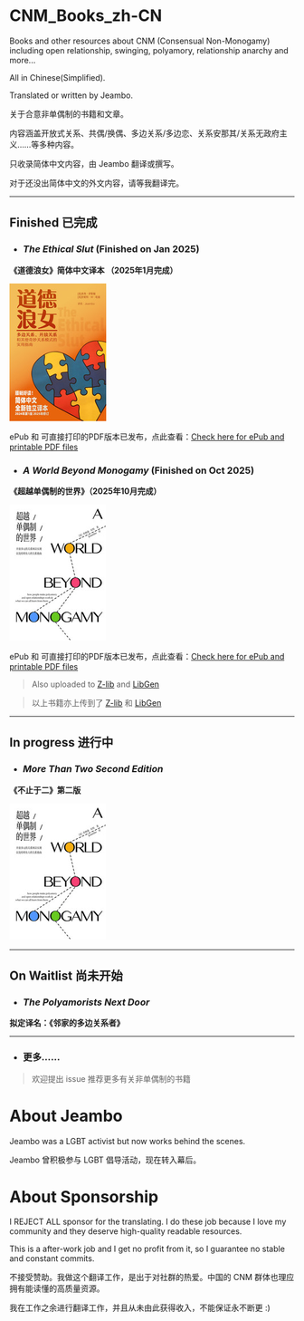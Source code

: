 # CNM_Books_zh-CN

Books and other resources about CNM (Consensual Non-Monogamy) including open relationship, swinging, polyamory, relationship anarchy and more...

All in Chinese(Simplified).

Translated or written by Jeambo. 

关于合意非单偶制的书籍和文章。

内容涵盖开放式关系、共偶/换偶、多边关系/多边恋、关系安那其/关系无政府主义……等多种内容。

只收录简体中文内容，由 Jeambo 翻译或撰写。

对于还没出简体中文的外文内容，请等我翻译完。

***

## Finished 已完成

- ### ***The Ethical Slut*** **(Finished on Jan 2025)**

**《道德浪女》简体中文译本 （2025年1月完成）**

![cover_thumb](https://raw.githubusercontent.com/jeambos/the_ethical_slut_zh-CN/refs/heads/main/cover_art/thumb_mini.jpg "道德浪女中译本封面")

ePub 和 可直接打印的PDF版本已发布，点此查看：[Check here for ePub and printable PDF files](https://github.com/jeambos/the_ethical_slut_zh-CN)

 

- ### ***A World Beyond Monogamy*** **(Finished on Oct 2025)** 

**《超越单偶制的世界》（2025年10月完成）**

![cover_thumb](https://raw.githubusercontent.com/jeambos/awbm_zh-CN/refs/heads/main/cover_art/thumb_mini.jpg "超越单偶制的世界中译本封面")

ePub 和 可直接打印的PDF版本已发布，点此查看：[Check here for ePub and printable PDF files](https://github.com/jeambos/awbm_zh-CN)

 

> Also uploaded to [Z-lib](https://z-library.sk/booklist/2800822/52f478/jeambos.html) and [LibGen](https://libgen.li/index.php?req=jeambo)

> 以上书籍亦上传到了 [Z-lib](https://z-library.sk/booklist/2800822/52f478/jeambos.html) 和 [LibGen](https://libgen.li/index.php?req=jeambo)

***

## In progress 进行中

- ### ***More Than Two*** *Second Edition*

**《不止于二》第二版**

![cover_thumb](https://raw.githubusercontent.com/jeambos/awbm_zh-CN/refs/heads/main/cover_art/thumb_mini.jpg "不止于二_临时封面")

***

## On Waitlist 尚未开始

- ### ***The Polyamorists Next Door***

**拟定译名：《邻家的多边关系者》**

***

- ### 更多……

> 欢迎提出 issue 推荐更多有关非单偶制的书籍

# About Jeambo 

Jeambo was a LGBT activist but now works behind the scenes. 

Jeambo 曾积极参与 LGBT 倡导活动，现在转入幕后。

# About Sponsorship

I REJECT ALL sponsor for the translating. I do these job because I love my community and they deserve high-quality readable resources. 

This is a after-work job and I get no profit from it, so I guarantee no stable and constant commits.

不接受赞助。我做这个翻译工作，是出于对社群的热爱。中国的 CNM 群体也理应拥有能读懂的高质量资源。

我在工作之余进行翻译工作，并且从未由此获得收入，不能保证永不断更 :)



